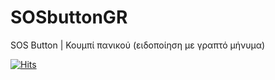 # SOSbuttonGR
SOS Button | Κουμπί πανικού (ειδοποίηση με γραπτό μήνυμα)

[![Hits](https://hits.sh/github.com/DeadManWalkingTO/SOSbuttonGR.svg?style=plastic&label=HitCount)](../../)

